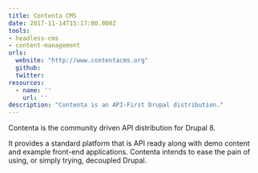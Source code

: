 ```yaml
---
title: Contenta CMS
date: 2017-11-14T15:17:00.000Z
tools:
- headless-cms
- content-management
urls:
  website: "http://www.contentacms.org"
  github:
  twitter:
resources:
  - name: ''
    url: ''
description: "Contenta is an API-First Drupal distribution."
---
```

Contenta is the community driven API distribution for Drupal 8.

It provides a standard platform that is API ready along with demo content and example front-end applications. Contenta intends to ease the pain of using, or simply trying, decoupled Drupal.
